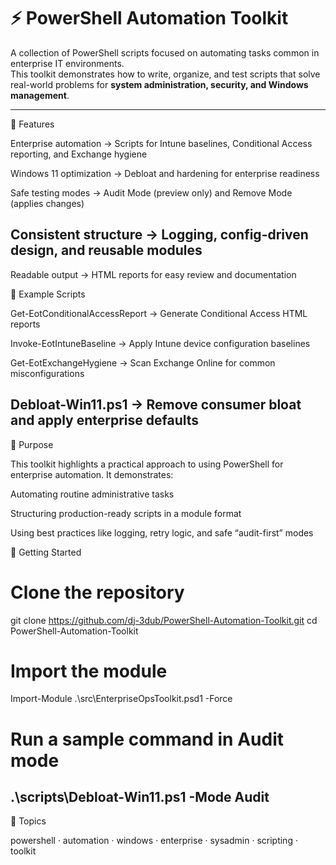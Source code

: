 # ⚡ PowerShell Automation Toolkit

A collection of PowerShell scripts focused on automating tasks common in enterprise IT environments.  
This toolkit demonstrates how to write, organize, and test scripts that solve real-world problems for **system administration, security, and Windows management**.

---

🚀 Features

Enterprise automation → Scripts for Intune baselines, Conditional Access reporting, and Exchange hygiene

Windows 11 optimization → Debloat and hardening for enterprise readiness

Safe testing modes → Audit Mode (preview only) and Remove Mode (applies changes)

Consistent structure → Logging, config-driven design, and reusable modules
---
Readable output → HTML reports for easy review and documentation

📂 Example Scripts

Get-EotConditionalAccessReport → Generate Conditional Access HTML reports

Invoke-EotIntuneBaseline → Apply Intune device configuration baselines

Get-EotExchangeHygiene → Scan Exchange Online for common misconfigurations

Debloat-Win11.ps1 → Remove consumer bloat and apply enterprise defaults
---
🧰 Purpose

This toolkit highlights a practical approach to using PowerShell for enterprise automation.
It demonstrates:

Automating routine administrative tasks

Structuring production-ready scripts in a module format

Using best practices like logging, retry logic, and safe “audit-first” modes

🔧 Getting Started
# Clone the repository
git clone https://github.com/dj-3dub/PowerShell-Automation-Toolkit.git
cd PowerShell-Automation-Toolkit

# Import the module
Import-Module .\src\EnterpriseOpsToolkit.psd1 -Force

# Run a sample command in Audit mode
.\scripts\Debloat-Win11.ps1 -Mode Audit
---
📌 Topics

powershell · automation · windows · enterprise · sysadmin · scripting · toolkit
